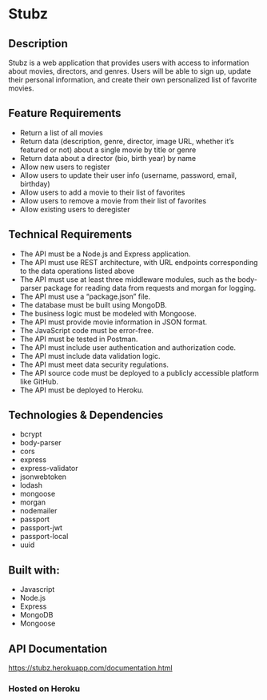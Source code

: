 # Stubz

## Description
Stubz is a web application that provides users with access to information about
movies, directors, and genres. Users will be able to sign up, update their
personal information, and create their own personalized list of favorite movies.

## Feature Requirements
- Return a list of all movies
- Return data (description, genre, director, image URL, whether it’s featured or not) about a
single movie by title or genre
- Return data about a director (bio, birth year) by name
- Allow new users to register
- Allow users to update their user info (username, password, email, birthday)
- Allow users to add a movie to their list of favorites
- Allow users to remove a movie from their list of favorites
- Allow existing users to deregister

## Technical Requirements
- The API must be a Node.js and Express application.
- The API must use REST architecture, with URL endpoints corresponding to the data operations listed above
- The API must use at least three middleware modules, such as the body-parser package for
reading data from requests and morgan for logging.
- The API must use a “package.json” file.
- The database must be built using MongoDB.
- The business logic must be modeled with Mongoose.
- The API must provide movie information in JSON format.
- The JavaScript code must be error-free.
- The API must be tested in Postman.
- The API must include user authentication and authorization code.
- The API must include data validation logic.
- The API must meet data security regulations.
- The API source code must be deployed to a publicly accessible platform like GitHub.
- The API must be deployed to Heroku.

## Technologies & Dependencies
- bcrypt
- body-parser
- cors
- express
- express-validator
- jsonwebtoken
- lodash
- mongoose
- morgan
- nodemailer
- passport
- passport-jwt
- passport-local
- uuid

## Built with:

- Javascript
- Node.js
- Express
- MongoDB
- Mongoose

## API Documentation
https://stubz.herokuapp.com/documentation.html
### Hosted on Heroku 
